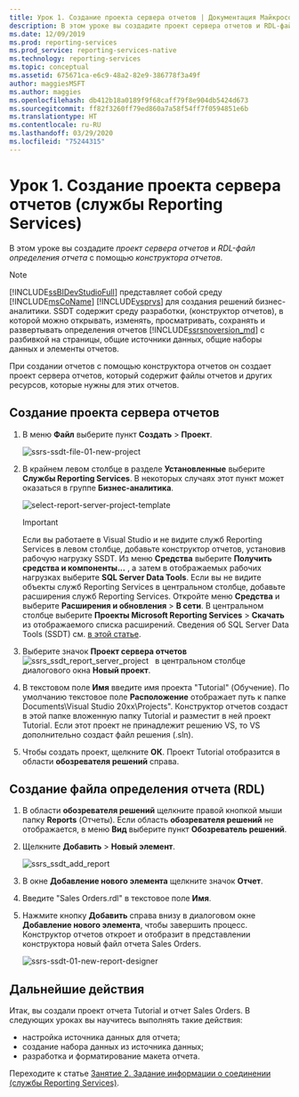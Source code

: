 ```yaml
---
title: Урок 1. Создание проекта сервера отчетов | Документация Майкрософт
description: В этом уроке вы создадите проект сервера отчетов и RDL-файл определения отчета с помощью конструктора отчетов.
ms.date: 12/09/2019
ms.prod: reporting-services
ms.prod_service: reporting-services-native
ms.technology: reporting-services
ms.topic: conceptual
ms.assetid: 675671ca-e6c9-48a2-82e9-386778f3a49f
author: maggiesMSFT
ms.author: maggies
ms.openlocfilehash: db412b18a0189f9f68caff79f8e904db5424d673
ms.sourcegitcommit: ff82f3260ff79ed860a7a58f54ff7f0594851e6b
ms.translationtype: HT
ms.contentlocale: ru-RU
ms.lasthandoff: 03/29/2020
ms.locfileid: "75244315"
---
```

# <a name="lesson-1-create-a-report-server-project-reporting-services"></a>Урок 1. Создание проекта сервера отчетов (службы Reporting Services)

В этом уроке вы создадите *проект сервера отчетов* и *RDL-файл определения отчета* с помощью *конструктора отчетов*.

> [!NOTE]
> [!INCLUDE[ssBIDevStudioFull](../includes/ssbidevstudiofull-md.md)] представляет собой среду [!INCLUDE[msCoName](../includes/msconame-md.md)] [!INCLUDE[vsprvs](../includes/vsprvs-md.md)] для создания решений бизнес-аналитики. SSDT содержит среду разработки, (конструктор отчетов), в которой можно открывать, изменять, просматривать, сохранять и развертывать определения отчетов [!INCLUDE[ssrsnoversion_md](../includes/ssrsnoversion-md.md)] с разбивкой на страницы, общие источники данных, общие наборы данных и элементы отчетов.

При создании отчетов с помощью конструктора отчетов он создает проект сервера отчетов, который содержит файлы отчетов и других ресурсов, которые нужны для этих отчетов.

## <a name="to-create-a-report-server-project"></a>Создание проекта сервера отчетов
  
1. В меню **Файл** выберите пункт **Создать** > **Проект**.  

    ![ssrs-ssdt-file-01-new-project](../reporting-services/media/ssrs-ssdt-file-01-new-project.png)
  
2. В крайнем левом столбце в разделе **Установленные** выберите **Службы Reporting Services**. В некоторых случаях этот пункт может оказаться в группе **Бизнес-аналитика**.

    ![select-report-server-project-template](../reporting-services/media/lesson-1-creating-a-report-server-project-reporting-services/select-report-server-project-template.png)

    > [!IMPORTANT]
    > Если вы работаете в Visual Studio и не видите служб Reporting Services в левом столбце, добавьте конструктор отчетов, установив рабочую нагрузку SSDT. Из меню **Средства** выберите **Получить средства и компоненты...** , а затем в отображаемых рабочих нагрузках выберите **SQL Server Data Tools**. Если вы не видите объекты служб Reporting Services в центральном столбце, добавьте расширения служб Reporting Services. Откройте меню **Средства** и выберите **Расширения и обновления** > **В сети**. В центральном столбце выберите **Проекты Microsoft Reporting Services** > **Скачать** из отображаемого списка расширений. Сведения об SQL Server Data Tools (SSDT) см. [в этой статье](../ssdt/download-sql-server-data-tools-ssdt.md).

3. Выберите значок **Проект сервера отчетов** &nbsp;&nbsp;![ssrs_ssdt_report_server_project](media/ssrs-ssdt-report-server-project.png) &nbsp;&nbsp;в центральном столбце диалогового окна **Новый проект**.

4. В текстовом поле **Имя** введите имя проекта "Tutorial" (Обучение). По умолчанию текстовое поле **Расположение** отображает путь к папке Documents\Visual Studio 20xx\Projects\". Конструктор отчетов создаст в этой папке вложенную папку Tutorial и разместит в ней проект Tutorial. Если этот проект не принадлежит решению VS, то VS дополнительно создаст файл решения (.sln).

5. Чтобы создать проект, щелкните **ОК**. Проект Tutorial отобразится в области **обозревателя решений** справа.
  
## <a name="creating-a-report-definition-file-rdl"></a>Создание файла определения отчета (RDL)  
  
1. В области **обозревателя решений** щелкните правой кнопкой мыши папку **Reports** (Отчеты). Если область **обозревателя решений** не отображается, в меню **Вид** выберите пункт **Обозреватель решений**.

2. Щелкните **Добавить** > **Новый элемент**.

    ![ssrs_ssdt_add_report](../reporting-services/media/ssrs-ssdt-add-report.png)

3. В окне **Добавление нового элемента** щелкните значок **Отчет**.

4. Введите "Sales Orders.rdl" в текстовое поле **Имя**.

5. Нажмите кнопку **Добавить** справа внизу в диалоговом окне **Добавление нового элемента**, чтобы завершить процесс. Конструктор отчетов откроет и отобразит в представлении конструктора новый файл отчета Sales Orders.

    ![ssrs-ssdt-01-new-report-designer](media/ssrs-ssdt-01-new-report-designer.png)

## <a name="next-steps"></a>Дальнейшие действия

Итак, вы создали проект отчета Tutorial и отчет Sales Orders. В следующих уроках вы научитесь выполнять такие действия:

- настройка источника данных для отчета;
- создание набора данных из источника данных;
- разработка и форматирование макета отчета.

Переходите к статье [Занятие 2. Задание информации о соединении (службы Reporting Services)](../reporting-services/lesson-2-specifying-connection-information-reporting-services.md).
